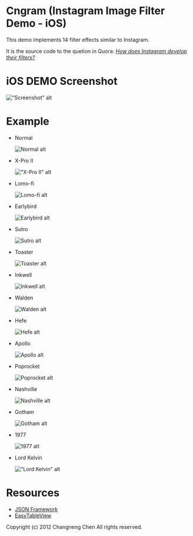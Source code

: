 Cngram (Instagram Image Filter Demo - iOS)
===========================

This demo implements 14 filter effects similar to Instagram.

It is the source code to the quetion in Quora: *[How does Instagram develop their filters?](http://www.quora.com/Instagram/How-does-Instagram-develop-their-filters/answer/Changneng-Chen)*


iOS DEMO Screenshot
=====
  !["Screenshot" alt](https://github.com/changneng/Instagram-image-filter/blob/master/example/screenshot.jpg?raw=true "Screenshot")


Example
=====
* Normal

  ![Normal alt](https://github.com/changneng/Instagram-image-filter/blob/master/example/00.jpg?raw=true "Normal")

* X-Pro II

  !["X-Pro II" alt](https://github.com/changneng/Instagram-image-filter/blob/master/example/01.jpg?raw=true "X-Pro II")

* Lomo-fi

  ![Lomo-fi alt](https://github.com/changneng/Instagram-image-filter/blob/master/example/02.jpg?raw=true "Lomo-fi")

* Earlybird

  ![Earlybird alt](https://github.com/changneng/Instagram-image-filter/blob/master/example/03.jpg?raw=true "Earlybird")

* Sutro

  ![Sutro alt](https://github.com/changneng/Instagram-image-filter/blob/master/example/04.jpg?raw=true "Sutro")

* Toaster

  ![Toaster alt](https://github.com/changneng/Instagram-image-filter/blob/master/example/05.jpg?raw=true "Toaster")

* Inkwell

  ![Inkwell alt](https://github.com/changneng/Instagram-image-filter/blob/master/example/06.jpg?raw=true "Inkwell")

* Walden

  ![Walden alt](https://github.com/changneng/Instagram-image-filter/blob/master/example/07.jpg?raw=true "Walden")

* Hefe

  ![Hefe alt](https://github.com/changneng/Instagram-image-filter/blob/master/example/08.jpg?raw=true "Hefe")

* Apollo

  ![Apollo alt](https://github.com/changneng/Instagram-image-filter/blob/master/example/09.jpg?raw=true "Apollo")

* Poprocket

  ![Poprocket alt](https://github.com/changneng/Instagram-image-filter/blob/master/example/10.jpg?raw=true "Poprocket")

* Nashville

  ![Nashville alt](https://github.com/changneng/Instagram-image-filter/blob/master/example/11.jpg?raw=true "Nashville")

* Gotham

  ![Gotham alt](https://github.com/changneng/Instagram-image-filter/blob/master/example/12.jpg?raw=true "Gotham")

* 1977

  ![1977 alt](https://github.com/changneng/Instagram-image-filter/blob/master/example/13.jpg?raw=true "1977")

* Lord Kelvin

  !["Lord Kelvin" alt](https://github.com/changneng/Instagram-image-filter/blob/master/example/14.jpg?raw=true "Lord Kelvin")


Resources
=====

* [JSON Framework](http://github.com/stig/json-framework)
* [EasyTableView](http://github.com/alekseyn/EasyTableView)

Copyright (c) 2012 Changneng Chen
All rights reserved.

